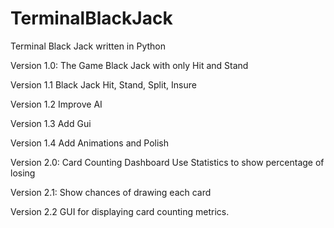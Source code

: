 # TerminalBlackJack
Terminal Black Jack written in Python

Version 1.0: The Game
Black Jack with only Hit and Stand

Version 1.1
Black Jack Hit, Stand, Split, Insure

Version 1.2
Improve AI

Version 1.3 
Add Gui

Version 1.4
Add Animations and Polish


Version 2.0: Card Counting Dashboard
Use Statistics to show percentage of losing

Version 2.1: 
Show chances of drawing each card

Version 2.2
GUI for displaying card counting metrics.